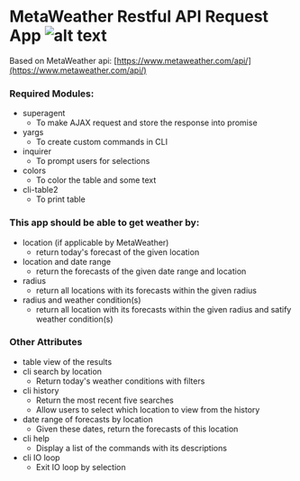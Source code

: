 # MetaWeather Restful API Request App  ![alt text](https://www.metaweather.com/static/img/weather/png/64/s.png "MetaWeather Shower logo")

Based on MetaWeather api: [https://www.metaweather.com/api/](https://www.metaweather.com/api/)

### Required Modules:
* superagent 
   - To make AJAX request and store the response into promise
* yargs
   - To create custom commands in CLI
* inquirer
   - To prompt users for selections
* colors
   - To color the table and some text
* cli-table2
   - To print table

### This app should be able to get weather by:
* location (if applicable by MetaWeather)
   - return today's forecast of the given location
* location and date range
   - return the forecasts of the given date range and location
* radius
   - return all locations with its forecasts within the given radius
* radius and weather condition(s)
   - return all location with its forecasts within the given radius and satify weather condition(s)

### Other Attributes

* table view of the results
* cli search by location
    - Return today's weather conditions with filters
* cli history
    - Return the most recent five searches
    - Allow users to select which location to view from the history
* date range of forecasts by location
    - Given these dates, return the forecasts of this location
* cli help
    - Display a list of the commands with its descriptions
* cli IO loop
    - Exit IO loop by selection
